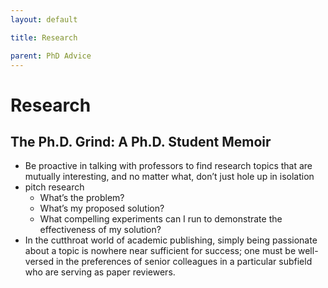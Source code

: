 ```yaml
---
layout: default

title: Research

parent: PhD Advice
---
```

# Research

## The Ph.D. Grind: A Ph.D. Student Memoir
- Be proactive in talking with professors to find research topics that are mutually interesting, and no matter what, don’t just hole up in isolation
- pitch research 
    - What’s the problem?
    - What’s my proposed solution?
    - What compelling experiments can I run to demonstrate the effectiveness of my solution?
- In the cutthroat world of academic publishing, simply being passionate about a topic is nowhere near sufficient for success; one must be well-versed in the preferences of senior colleagues in a particular subfield who are serving as paper reviewers.

